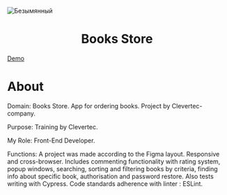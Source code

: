 ![Безымянный](https://user-images.githubusercontent.com/85346735/231833642-b75b1b5d-0d99-4a1d-9965-97379a784050.png)

<h1 align="center">Books Store</h1>
<a href="https://books-ten-theta.vercel.app/#/local/" target="_blank">Demo</a>
<h1>About</h1>
<p>Domain: Books Store. App for ordering books. Project by Clevertec-company.
<p>Purpose: Training by Clevertec.</p>
<p>My Role: Front-End Developer.</p>
<p>
Functions: A project was made according to the Figma layout. Responsive and cross-browser. Includes commenting functionality with rating system, popup windows, searching, sorting and filtering books by criteria, finding info about specific book, authorisation and password restore. Also tests writing with Cypress. Code standards adherence with linter : ESLint.
</p>
</p>
